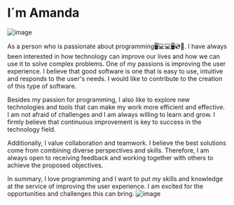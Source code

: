 <h1>I´m Amanda</h1>

![image](https://github.com/amanda1686/amanda1686/assets/80174591/2644214b-4fd2-4123-a6ac-72fb3756eee5)


As a person who is passionate about programming🖥💻💻🖥💿💾.
I have always been interested in how technology can improve our lives and how we can use it to solve complex problems. One of my passions is improving the user experience. I believe that good software is one that is easy to use, intuitive and responds to the user's needs. I would like to contribute to the creation of this type of software.

Besides my passion for programming, I also like to explore new technologies and tools that can make my work more efficient and effective. I am not afraid of challenges and I am always willing to learn and grow. I firmly believe that continuous improvement is key to success in the technology field.

Additionally, I value collaboration and teamwork. I believe the best solutions come from combining diverse perspectives and skills. Therefore, I am always open to receiving feedback and working together with others to achieve the proposed objectives.

In summary, I love programming and I want to put my skills and knowledge at the service of improving the user experience. I am excited for the opportunities and challenges this can bring.
![image](https://github.com/amanda1686/amanda1686/assets/80174591/665057cd-a457-4b12-8290-3b27d6e32ede)
